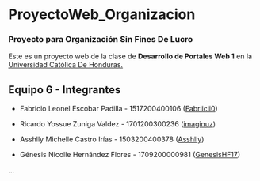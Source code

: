 # ProyectoWeb_Organizacion
###  Proyecto para Organización Sin Fines De Lucro

Este es un proyecto web de la clase de **Desarrollo de Portales Web 1** en la [Universidad Católica De Honduras.](https://www.unicah.edu/) 

## Equipo 6 - Integrantes
- Fabricio Leonel Escobar Padilla - 1517200400106 ([Fabriicii0](https://github.com/Fabriicii0))

- Ricardo Yossue Zuniga Valdez - 1701200300236 ([imaginuz](https://github.com/imaginuz))

- Asshlly Michelle Castro Irías - 1503200400378 ([Asshlly](https://github.com/Asshlly))

- Génesis Nicolle Hernández Flores - 1709200000981 ([GenesisHF17](https://github.com/GenesisHF17))

...